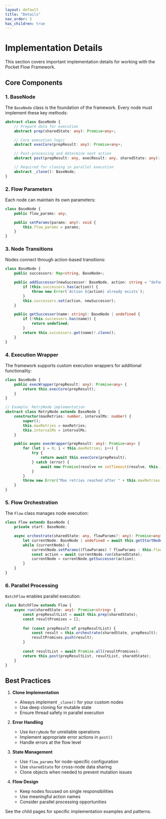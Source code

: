 ```yaml
---
layout: default
title: "Details"
nav_order: 3
has_children: true
---
```


# Implementation Details

This section covers important implementation details for working with the Pocket Flow Framework.

## Core Components

### 1. BaseNode

The `BaseNode` class is the foundation of the framework. Every node must implement these key methods:

```typescript
abstract class BaseNode {
    // Prepare data for execution
    abstract prep(sharedState: any): Promise<any>;

    // Core execution logic
    abstract execCore(prepResult: any): Promise<any>;

    // Post-processing and determine next action
    abstract post(prepResult: any, execResult: any, sharedState: any): Promise<string>;

    // Required for cloning in parallel execution
    abstract _clone(): BaseNode;
}
```

### 2. Flow Parameters

Each node can maintain its own parameters:

```typescript
class BaseNode {
    public flow_params: any;

    public setParams(params: any): void {
        this.flow_params = params;
    }
}
```

### 3. Node Transitions

Nodes connect through action-based transitions:

```typescript
class BaseNode {
    public successors: Map<string, BaseNode>;

    public addSuccessor(newSuccessor: BaseNode, action: string = "default"): void {
        if (this.successors.has(action)) {
            throw new Error(`Action ${action} already exists`);
        }
        this.successors.set(action, newSuccessor);
    }

    public getSuccessor(name: string): BaseNode | undefined {
        if (!this.successors.has(name)) {
            return undefined;
        }
        return this.successors.get(name)!.clone();
    }
}
```

### 4. Execution Wrapper

The framework supports custom execution wrappers for additional functionality:

```typescript
class BaseNode {
    public execWrapper(prepResult: any): Promise<any> {
        return this.execCore(prepResult);
    }
}

// Example: RetryNode implementation
abstract class RetryNode extends BaseNode {
    constructor(maxRetries: number, intervalMs: number) {
        super();
        this.maxRetries = maxRetries;
        this.intervalMs = intervalMs;
    }

    public async execWrapper(prepResult: any): Promise<any> {
        for (let i = 0; i < this.maxRetries; i++) {
            try {
                return await this.execCore(prepResult);
            } catch (error) {
                await new Promise(resolve => setTimeout(resolve, this.intervalMs));
            }
        }
        throw new Error("Max retries reached after " + this.maxRetries + " attempts");
    }
}
```

### 5. Flow Orchestration

The `Flow` class manages node execution:

```typescript
class Flow extends BaseNode {
    private start: BaseNode;

    async orchestrate(sharedState: any, flowParams?: any): Promise<any> {
        let currentNode: BaseNode | undefined = await this.getStartNode();
        while (currentNode) {
            currentNode.setParams((flowParams) ? flowParams : this.flow_params);
            const action = await currentNode.run(sharedState);
            currentNode = currentNode.getSuccessor(action);
        }
    }
}
```

### 6. Parallel Processing

`BatchFlow` enables parallel execution:

```typescript
class BatchFlow extends Flow {
    async run(sharedState: any): Promise<string> {
        const prepResultList = await this.prep(sharedState);
        const resultPromises = [];
        
        for (const prepResult of prepResultList) {
            const result = this.orchestrate(sharedState, prepResult);
            resultPromises.push(result);
        }
        
        const resultList = await Promise.all(resultPromises);
        return this.post(prepResultList, resultList, sharedState);
    }
}
```

## Best Practices

1. **Clone Implementation**
   - Always implement `_clone()` for your custom nodes
   - Use deep cloning for mutable state
   - Ensure thread safety in parallel execution

2. **Error Handling**
   - Use `RetryNode` for unreliable operations
   - Implement appropriate error actions in `post()`
   - Handle errors at the flow level

3. **State Management**
   - Use `flow_params` for node-specific configuration
   - Use `sharedState` for cross-node data sharing
   - Clone objects when needed to prevent mutation issues

4. **Flow Design**
   - Keep nodes focused on single responsibilities
   - Use meaningful action names
   - Consider parallel processing opportunities

See the child pages for specific implementation examples and patterns.